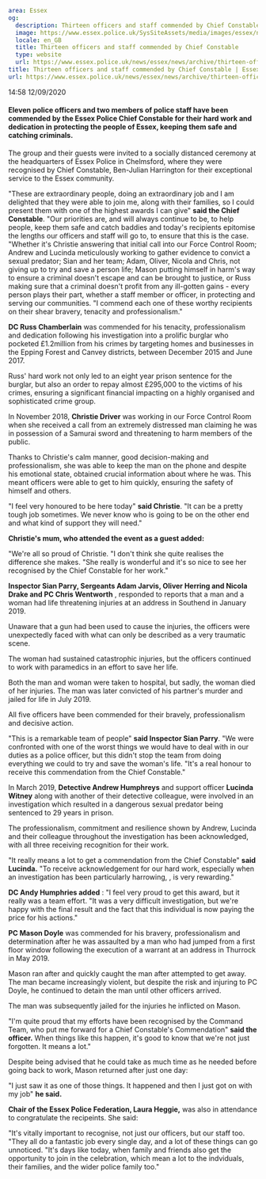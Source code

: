```yaml
area: Essex
og:
  description: Thirteen officers and staff commended by Chief Constable
  image: https://www.essex.police.uk/SysSiteAssets/media/images/essex/news/news/2020/09-september/cheif-commendation-sept.jpg?crop=(0,242,2016,1303)&amp;w=600&amp;h=300&amp;scale=both
  locale: en_GB
  title: Thirteen officers and staff commended by Chief Constable
  type: website
  url: https://www.essex.police.uk/news/essex/news/archive/thirteen-officers-and-staff-commended-by-chief-constable/
title: Thirteen officers and staff commended by Chief Constable | Essex Police
url: https://www.essex.police.uk/news/essex/news/archive/thirteen-officers-and-staff-commended-by-chief-constable/
```

14:58 12/09/2020

#### Eleven police officers and two members of police staff have been commended by the Essex Police Chief Constable for their hard work and dedication in protecting the people of Essex, keeping them safe and catching criminals.

The group and their guests were invited to a socially distanced ceremony at the headquarters of Essex Police in Chelmsford, where they were recognised by Chief Constable, Ben-Julian Harrington for their exceptional service to the Essex community.

"These are extraordinary people, doing an extraordinary job and I am delighted that they were able to join me, along with their families, so I could present them with one of the highest awards I can give" **said the Chief Constable**.
"Our priorities are, and will always continue to be, to help people, keep them safe and catch baddies and today's recipients epitomise the lengths our officers and staff will go to, to ensure that this is the case.
"Whether it's Christie answering that initial call into our Force Control Room; Andrew and Lucinda meticulously working to gather evidence to convict a sexual predator; Sian and her team; Adam, Oliver, Nicola and Chris, not giving up to try and save a person life; Mason putting himself in harm's way to ensure a criminal doesn't escape and can be brought to justice, or Russ making sure that a criminal doesn't profit from any ill-gotten gains - every person plays their part, whether a staff member or officer, in protecting and serving our communities.
"I commend each one of these worthy recipients on their shear bravery, tenacity and professionalism."

**DC Russ Chamberlain** was commended for his tenacity, professionalism and dedication following his investigation into a prolific burglar who pocketed £1.2million from his crimes by targeting homes and businesses in the Epping Forest and Canvey districts, between December 2015 and June 2017.

Russ' hard work not only led to an eight year prison sentence for the burglar, but also an order to repay almost £295,000 to the victims of his crimes, ensuring a significant financial impacting on a highly organised and sophisticated crime group.

In November 2018, **Christie Driver** was working in our Force Control Room when she received a call from an extremely distressed man claiming he was in possession of a Samurai sword and threatening to harm members of the public.

Thanks to Christie's calm manner, good decision-making and professionalism, she was able to keep the man on the phone and despite his emotional state, obtained crucial information about where he was. This meant officers were able to get to him quickly, ensuring the safety of himself and others.

"I feel very honoured to be here today" **said Christie**.
"It can be a pretty tough job sometimes. We never know who is going to be on the other end and what kind of support they will need."

**Christie's mum, who attended the event as a guest added:**

"We're all so proud of Christie.
"I don't think she quite realises the difference she makes.
"She really is wonderful and it's so nice to see her recognised by the Chief Constable for her work."

**Inspector Sian Parry, Sergeants Adam Jarvis, Oliver Herring and Nicola Drake and PC Chris Wentworth** , responded to reports that a man and a woman had life threatening injuries at an address in Southend in January 2019.

Unaware that a gun had been used to cause the injuries, the officers were unexpectedly faced with what can only be described as a very traumatic scene.

The woman had sustained catastrophic injuries, but the officers continued to work with paramedics in an effort to save her life.

Both the man and woman were taken to hospital, but sadly, the woman died of her injuries. The man was later convicted of his partner's murder and jailed for life in July 2019.

All five officers have been commended for their bravely, professionalism and decisive action.

"This is a remarkable team of people" **said Inspector Sian Parry**.
"We were confronted with one of the worst things we would have to deal with in our duties as a police officer, but this didn't stop the team from doing everything we could to try and save the woman's life.
"It's a real honour to receive this commendation from the Chief Constable."

In March 2019, **Detective Andrew Humphreys** and support officer **Lucinda Witney** along with another of their detective colleague, were involved in an investigation which resulted in a dangerous sexual predator being sentenced to 29 years in prison.

The professionalism, commitment and resilience shown by Andrew, Lucinda and their colleague throughout the investigation has been acknowledged, with all three receiving recognition for their work.

"It really means a lot to get a commendation from the Chief Constable" **said Lucinda.**
"To receive acknowledgement for our hard work, especially when an investigation has been particularly harrowing, , is very rewarding."

**DC Andy Humphries added** : "I feel very proud to get this award, but it really was a team effort.
"It was a very difficult investigation, but we're happy with the final result and the fact that this individual is now paying the price for his actions."

**PC Mason Doyle** was commended for his bravery, professionalism and determination after he was assaulted by a man who had jumped from a first floor window following the execution of a warrant at an address in Thurrock in May 2019.

Mason ran after and quickly caught the man after attempted to get away. The man became increasingly violent, but despite the risk and injuring to PC Doyle, he continued to detain the man until other officers arrived.

The man was subsequently jailed for the injuries he inflicted on Mason.

"I'm quite proud that my efforts have been recognised by the Command Team, who put me forward for a Chief Constable's Commendation" **said the officer.**
When things like this happen, it's good to know that we're not just forgotten. It means a lot."

Despite being advised that he could take as much time as he needed before going back to work, Mason returned after just one day:

"I just saw it as one of those things. It happened and then I just got on with my job" **he said.**

**Chair of the Essex Police Federation, Laura Heggie,** was also in attendance to congratulate the recipeints. She said:

"It's vitally important to recognise, not just our officers, but our staff too.
"They all do a fantastic job every single day, and a lot of these things can go unnoticed.
"It's days like today, when family and friends also get the opportunity to join in the celebration, which mean a lot to the indviduals, their families, and the wider police family too."
